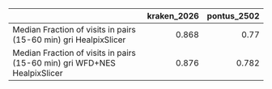 |                                                                          |   kraken_2026 |   pontus_2502 |
|:-------------------------------------------------------------------------|--------------:|--------------:|
| Median Fraction of visits in pairs (15-60 min) gri HealpixSlicer         |         0.868 |         0.77  |
| Median Fraction of visits in pairs (15-60 min) gri WFD+NES HealpixSlicer |         0.876 |         0.782 |
